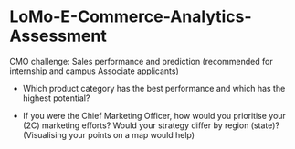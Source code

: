 # LoMo-E-Commerce-Analytics-Assessment
CMO challenge: Sales performance and prediction (recommended for internship and campus Associate applicants)

- Which product category has the best performance and which has the highest potential?

- If you were the Chief Marketing Officer, how would you prioritise your (2C) marketing efforts? Would your strategy differ by region (state)? (Visualising your points on a map would help)
